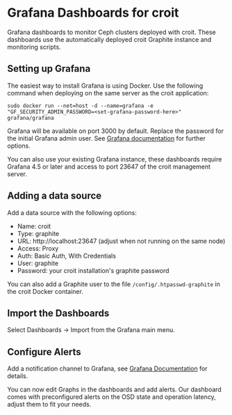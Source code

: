 # Grafana Dashboards for croit
Grafana dashboards to monitor Ceph clusters deployed with croit.
These dashboards use the automatically deployed croit Graphite instance and monitoring scripts.

## Setting up Grafana
The easiest way to install Grafana is using Docker.
Use the following command when deploying on the same server as the croit application:

```
sudo docker run --net=host -d --name=grafana -e "GF_SECURITY_ADMIN_PASSWORD=<set-grafana-password-here>" grafana/grafana
```
Grafana will be available on port 3000 by default. Replace the password for the initial Grafana admin user. See [Grafana documentation](http://docs.grafana.org/installation/docker/) for further options.


You can also use your existing Grafana instance, these dashboards require Grafana 4.5 or later and access to port 23647 of the croit management server.

## Adding a data source
Add a data source with the following options:

* Name: croit
* Type: graphite
* URL: http://localhost:23647 (adjust when not running on the same node)
* Access: Proxy
* Auth: Basic Auth, With Credentials
* User: graphite
* Password: your croit installation's graphite password

You can also add a Graphite user to the file `/config/.htpasswd-graphite` in the croit Docker container.

## Import the Dashboards
Select Dashboards -> Import from the Grafana main menu.

## Configure Alerts
Add a notification channel to Grafana, see [Grafana Documentation](http://docs.grafana.org/alerting/notifications/) for details.

You can now edit Graphs in the dashboards and add alerts.
Our dashboard comes with preconfigured alerts on the OSD state and operation latency, adjust them to fit your needs.

